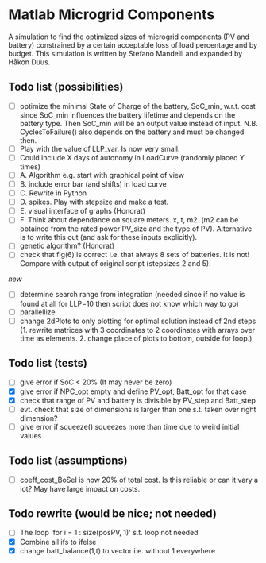 # Matlab Microgrid Components
A simulation to find the optimized sizes of microgrid components (PV and battery) constrained by a certain acceptable loss of load percentage and by budget. This simulation is written by Stefano Mandelli and expanded by Håkon Duus.


## Todo list (possibilities)
- [ ] optimize the minimal State of Charge of the battery, SoC_min, w.r.t. cost since SoC_min influences the battery lifetime and depends on the battery type. Then SoC_min will be an output value instead of input. 
N.B. CyclesToFailure() also depends on the battery and must be changed then.
- [ ] Play with the value of LLP_var. Is now very small. 
- [ ] Could include X days of autonomy in LoadCurve (randomly placed Y times)
- [ ] A. Algorithm e.g. start with graphical point of view
- [ ] B. include error bar (and shifts) in load curve
- [ ] C. Rewrite in Python
- [ ] D. spikes. Play with stepsize and make a test.
- [ ] E. visual interface of graphs (Honorat)
- [ ] F. Think about dependance on square meters. x, t, m2. (m2 can be obtained from the rated power PV_size and the type of PV). Alternative is to write this out (and ask for these inputs explicitly).
- [ ] genetic algorithm? (Honorat)
- [ ] check that fig(6) is correct i.e. that always 8 sets of batteries. It is not! Compare with output of original script (stepsizes 2 and 5).

*new*
- [ ] determine search range from integration (needed since if no value is found at all for LLP=10 then script does not know which way to go)
- [ ] parallellize
- [ ] change 2dPlots to only plotting for optimal solution instead of 2nd steps (1. rewrite matrices with 3 coordinates to 2 coordinates with arrays over time as elements. 2. change place of plots to bottom, outside for loop.)

## Todo list (tests)
- [ ] give error if SoC < 20% (It may never be zero)
- [x] give error if NPC_opt empty and define PV_opt, Batt_opt for that case 
- [x] check that range of PV and battery is divisible by PV_step and Batt_step
- [ ] evt. check that size of dimensions is larger than one s.t. taken over right dimension?
- [ ] give error if squeeze() squeezes more than time due to weird initial values

## Todo list (assumptions)
- [ ] coeff_cost_BoSeI is now 20% of total cost. Is this reliable or can it vary a lot? May have large impact on costs.

## Todo rewrite (would be nice; not needed)
- [ ] The loop 'for i = 1 : size(posPV, 1)' s.t. loop not needed
- [x] Combine all ifs to ifelse 
- [x] change batt_balance(1,t) to vector i.e. without 1 everywhere
